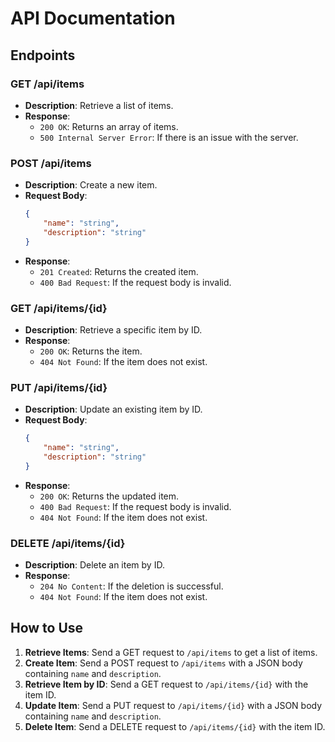 # API Documentation

## Endpoints

### GET /api/items
- **Description**: Retrieve a list of items.
- **Response**: 
    - `200 OK`: Returns an array of items.
    - `500 Internal Server Error`: If there is an issue with the server.

### POST /api/items
- **Description**: Create a new item.
- **Request Body**:
    ```json
    {
        "name": "string",
        "description": "string"
    }
    ```
- **Response**:
    - `201 Created`: Returns the created item.
    - `400 Bad Request`: If the request body is invalid.

### GET /api/items/{id}
- **Description**: Retrieve a specific item by ID.
- **Response**:
    - `200 OK`: Returns the item.
    - `404 Not Found`: If the item does not exist.

### PUT /api/items/{id}
- **Description**: Update an existing item by ID.
- **Request Body**:
    ```json
    {
        "name": "string",
        "description": "string"
    }
    ```
- **Response**:
    - `200 OK`: Returns the updated item.
    - `400 Bad Request`: If the request body is invalid.
    - `404 Not Found`: If the item does not exist.

### DELETE /api/items/{id}
- **Description**: Delete an item by ID.
- **Response**:
    - `204 No Content`: If the deletion is successful.
    - `404 Not Found`: If the item does not exist.

## How to Use

1. **Retrieve Items**: Send a GET request to `/api/items` to get a list of items.
2. **Create Item**: Send a POST request to `/api/items` with a JSON body containing `name` and `description`.
3. **Retrieve Item by ID**: Send a GET request to `/api/items/{id}` with the item ID.
4. **Update Item**: Send a PUT request to `/api/items/{id}` with a JSON body containing `name` and `description`.
5. **Delete Item**: Send a DELETE request to `/api/items/{id}` with the item ID.
